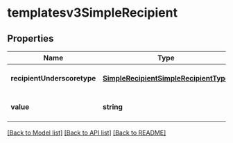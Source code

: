 # templatesv3SimpleRecipient

## Properties
Name | Type | Description | Notes
------------ | ------------- | ------------- | -------------
**recipientUnderscoretype** | [**SimpleRecipientSimpleRecipientType**](SimpleRecipientSimpleRecipientType.md) |  | [optional] [default to null]
**value** | **string** |  | [optional] [default to null]

[[Back to Model list]](../README.md#documentation-for-models) [[Back to API list]](../README.md#documentation-for-api-endpoints) [[Back to README]](../README.md)


